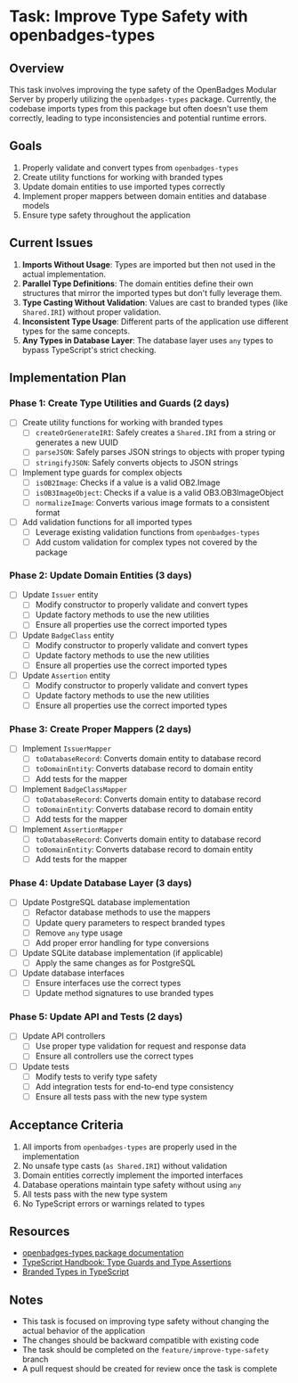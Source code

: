 # Task: Improve Type Safety with openbadges-types

## Overview

This task involves improving the type safety of the OpenBadges Modular Server by properly utilizing the `openbadges-types` package. Currently, the codebase imports types from this package but often doesn't use them correctly, leading to type inconsistencies and potential runtime errors.

## Goals

1. Properly validate and convert types from `openbadges-types`
2. Create utility functions for working with branded types
3. Update domain entities to use imported types correctly
4. Implement proper mappers between domain entities and database models
5. Ensure type safety throughout the application

## Current Issues

1. **Imports Without Usage**: Types are imported but then not used in the actual implementation.
2. **Parallel Type Definitions**: The domain entities define their own structures that mirror the imported types but don't fully leverage them.
3. **Type Casting Without Validation**: Values are cast to branded types (like `Shared.IRI`) without proper validation.
4. **Inconsistent Type Usage**: Different parts of the application use different types for the same concepts.
5. **Any Types in Database Layer**: The database layer uses `any` types to bypass TypeScript's strict checking.

## Implementation Plan

### Phase 1: Create Type Utilities and Guards (2 days)

- [ ] Create utility functions for working with branded types
  - [ ] `createOrGenerateIRI`: Safely creates a `Shared.IRI` from a string or generates a new UUID
  - [ ] `parseJSON`: Safely parses JSON strings to objects with proper typing
  - [ ] `stringifyJSON`: Safely converts objects to JSON strings

- [ ] Implement type guards for complex objects
  - [ ] `isOB2Image`: Checks if a value is a valid OB2.Image
  - [ ] `isOB3ImageObject`: Checks if a value is a valid OB3.OB3ImageObject
  - [ ] `normalizeImage`: Converts various image formats to a consistent format

- [ ] Add validation functions for all imported types
  - [ ] Leverage existing validation functions from `openbadges-types`
  - [ ] Add custom validation for complex types not covered by the package

### Phase 2: Update Domain Entities (3 days)

- [ ] Update `Issuer` entity
  - [ ] Modify constructor to properly validate and convert types
  - [ ] Update factory methods to use the new utilities
  - [ ] Ensure all properties use the correct imported types

- [ ] Update `BadgeClass` entity
  - [ ] Modify constructor to properly validate and convert types
  - [ ] Update factory methods to use the new utilities
  - [ ] Ensure all properties use the correct imported types

- [ ] Update `Assertion` entity
  - [ ] Modify constructor to properly validate and convert types
  - [ ] Update factory methods to use the new utilities
  - [ ] Ensure all properties use the correct imported types

### Phase 3: Create Proper Mappers (2 days)

- [ ] Implement `IssuerMapper`
  - [ ] `toDatabaseRecord`: Converts domain entity to database record
  - [ ] `toDomainEntity`: Converts database record to domain entity
  - [ ] Add tests for the mapper

- [ ] Implement `BadgeClassMapper`
  - [ ] `toDatabaseRecord`: Converts domain entity to database record
  - [ ] `toDomainEntity`: Converts database record to domain entity
  - [ ] Add tests for the mapper

- [ ] Implement `AssertionMapper`
  - [ ] `toDatabaseRecord`: Converts domain entity to database record
  - [ ] `toDomainEntity`: Converts database record to domain entity
  - [ ] Add tests for the mapper

### Phase 4: Update Database Layer (3 days)

- [ ] Update PostgreSQL database implementation
  - [ ] Refactor database methods to use the mappers
  - [ ] Update query parameters to respect branded types
  - [ ] Remove `any` type usage
  - [ ] Add proper error handling for type conversions

- [ ] Update SQLite database implementation (if applicable)
  - [ ] Apply the same changes as for PostgreSQL

- [ ] Update database interfaces
  - [ ] Ensure interfaces use the correct types
  - [ ] Update method signatures to use branded types

### Phase 5: Update API and Tests (2 days)

- [ ] Update API controllers
  - [ ] Use proper type validation for request and response data
  - [ ] Ensure all controllers use the correct types

- [ ] Update tests
  - [ ] Modify tests to verify type safety
  - [ ] Add integration tests for end-to-end type consistency
  - [ ] Ensure all tests pass with the new type system

## Acceptance Criteria

1. All imports from `openbadges-types` are properly used in the implementation
2. No unsafe type casts (`as Shared.IRI`) without validation
3. Domain entities correctly implement the imported interfaces
4. Database operations maintain type safety without using `any`
5. All tests pass with the new type system
6. No TypeScript errors or warnings related to types

## Resources

- [openbadges-types package documentation](https://github.com/openbadges/openbadges-types)
- [TypeScript Handbook: Type Guards and Type Assertions](https://www.typescriptlang.org/docs/handbook/advanced-types.html#type-guards-and-type-assertions)
- [Branded Types in TypeScript](https://egghead.io/blog/using-branded-types-in-typescript)

## Notes

- This task is focused on improving type safety without changing the actual behavior of the application
- The changes should be backward compatible with existing code
- The task should be completed on the `feature/improve-type-safety` branch
- A pull request should be created for review once the task is complete
